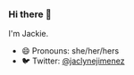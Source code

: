 ### Hi there 👋 

I'm Jackie.
- 😄 Pronouns: she/her/hers
- 🐦 Twitter: [@jaclynejimenez](https://twitter.com/jaclynejimenez)
